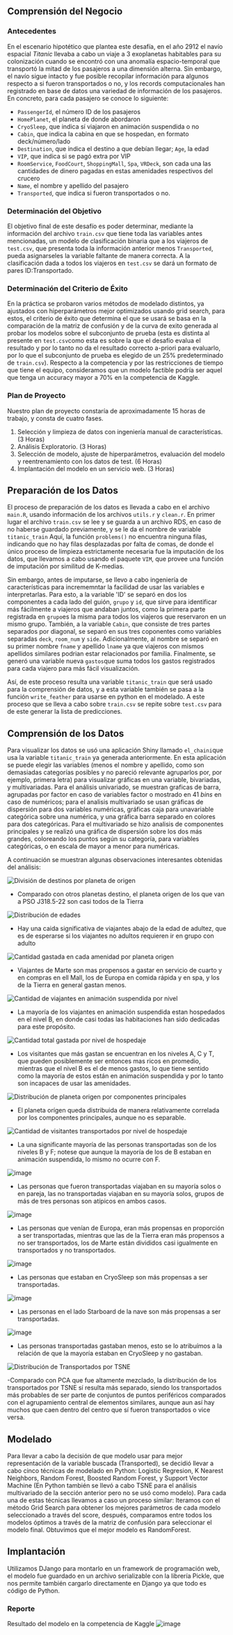 ## Comprensión del Negocio

### Antecedentes

En el escenario hipotético que plantea este desafía, en el año 2912 el navío espacial *Titanic* llevaba a cabo un viaje a 3 exoplanetas habitables para su colonización cuando se encontró con una anomalía espacio-temporal que transportó la mitad de los pasajeros a una dimensión alterna. Sin embargo, el navío sigue intacto y fue posible recopilar información para algunos respecto a si fueron transportados o no, y los records computacionales han registrado en base de datos una variedad de información de los pasajeros. En concreto, para cada pasajero se conoce lo siguiente:
- `PassengerId`, el número ID de los pasajeros
- `HomePlanet`, el planeta de donde abordaron
- `CryoSleep`, que indica sí viajaron en animación suspendida o no
- `Cabin`, que indica la cabina en que se hospedan, en formato deck/número/lado
- `Destination`, que indica el destino a que debían llegar; `Age`, la edad
- `VIP`, que indica si se pagó extra por VIP
- `RoomService`, `FoodCourt`, `ShoppingMall`, `Spa`, `VRDeck`, son cada una las cantidades de dinero pagadas en estas amenidades respectivos del crucero
- `Name`, el nombre y apellido del pasajero
- `Transported`, que indica si fueron transportados o no. 

### Determinación del Objetivo

El objetivo final de este desafío es poder determinar, mediante la información del archivo `train.csv` que tiene toda las variables antes mencionadas, un modelo de clasificación binaria que a los viajeros de `test.csv`, que presenta toda la información anterior menos `Transported`, pueda asignarseles la variable faltante de manera correcta. A la clasificación dada a todos los viajeros en `test.csv` se dará un formato de pares ID:Transportado.

### Determinación del Criterio de Éxito

En la práctica se probaron varios métodos de modelado distintos, ya ajustados con hiperparámetros mejor optimizados usando grid search, para estos, el criterio de éxito que determina el que se usará se basa en la comparación de la matriz de confusión y de la curva de exito generada al probar los modelos sobre el subconjunto de prueba (esta es distinta al presente en `test.csv`como esta es sobre la que el desafío evalua el resultado y por lo tanto no da el resultado correcto a-priori para evaluarlo, por lo que el subconjunto de prueba es elegido de un 25% predeterminado de `train.csv`). Respecto a la competencia y por las restricciones de tiempo que tiene el equipo, consideramos que un modelo factible podría ser aquel que tenga un accuracy mayor a 70% en la competencia de Kaggle.

### Plan de Proyecto

Nuestro plan de proyecto constaría de aproximadamente 15 horas de trabajo, y consta de cuatro fases.
1. Selección y limpieza de datos con ingeniería manual de características. (3 Horas)
2. Análisis Exploratorio. (3 Horas)
3. Selección de modelo, ajuste de hiperparámetros, evaluación del modelo y reentrenamiento con los datos de test. (6 Horas)
4. Implantación del modelo en un servicio web. (3 Horas)

## Preparación de los Datos
El proceso de preparación de los datos es llevada a cabo en el archivo `main.R`, usando información de los archivos `utils.r` y `clean.r`. En primer lugar el archivo `train.csv` se lee y se guarda a un archivo RDS, en caso de no haberse guardado previamente, y se le da el nombre de variable `titanic_train` Aquí, la función `problems()` no encuentra ninguna filas, indicando que no hay filas desplazadas por falta de comas, de donde el único proceso de limpieza estrictamente necesaria fue la imputación de los datos, que llevamos a cabo usando el paquete `VIM`, que provee una función de imputación por similitud de K-medias. 

Sin embargo, antes de imputarse, se llevo a cabo ingeniería de características para incrememntar la facilidad de usar las variables e interpretarlas. Para esto, a la variable 'ID' se separó en dos los componentes a cada lado del guión, `grupo` y `id`, que sirve para identificar más fácilmente a viajeros que andaban juntos, como la primera parte registrada en `grupo`es la misma para todos los viajeros que reservaron en un mismo grupo. También, a la variable `Cabin`, que consiste de tres partes separados por diagonal, se separó en sus tres coponentes como variables separadas `deck`, `room_num` y `side`. Adicionalmente, al nombre se separó en su primer nombre `fname` y apellido `lname` ya que viajeros con mismos apellidos similares podrian estar relacionados por familia. Finalmente, se generó una variable nueva `gastos`que suma todos los gastos registrados para cada viajero para más fácil visualización.

Así, de este proceso resulta una variable `titanic_train` que será usado para la comprensión de datos, y a esta variable también se pasa a la función `write_feather` para usarse en python en el modelado. A este proceso que se lleva a cabo sobre `train.csv` se repite sobre `test.csv` para de este generar la lista de predicciones.

## Comprensión de los Datos

Para visualizar los datos se usó una aplicación Shiny llamado `el_chaini`que usa la variable `titanic_train` ya generada anteriormente. En esta aplicación se puede elegir las variables (menos el nombre y apellido, como son demasiadas categorías posibles y no pareció relevante agruparlos por, por ejemplo, primera letra) para visualizar gráficas en una variable, bivariadas, y multivariadas. Para el análisis univariado, se muestran graficas de barra, agrupadas por factor en caso de variables factor o mostrado en 41 *bins* en caso de numéricos; para el analisis multivariado se usan gráficas de dispersión para dos variables numéricas, gráficas caja para unavariable categórica sobre una numérica, y una gráfica barra separado en colores para dos categóricas. Para el multivariado se hizo analisis de componentes principales y se realizó una gráfica de dispersión sobre los dos más grandes, coloreando los puntos según su categoría, para variables categóricas, o en escala de mayor a menor para numéricas.

A continuación se muestran algunas observaciones interesantes obtenidas del análisis:

![División de destinos por planeta de origen](https://github.com/JavierCorralLizarraga/MineriaDeDatos/blob/main/Final/spaceship-titanic/img/destino-homeplanet.png)
- Comparado con otros planetas destino, el planeta origen de los que van a PSO J318.5-22 son casi todos de la Tierra


![Distribución de edades](https://github.com/JavierCorralLizarraga/MineriaDeDatos/blob/main/Final/spaceship-titanic/img/edad.png)
- Hay una caida significativa de viajantes abajo de la edad de adultez, que es de esperarse si los viajantes no adultos requieren ir en grupo con adulto


![Cantidad gastada en cada amenidad por planeta origen](https://github.com/JavierCorralLizarraga/MineriaDeDatos/blob/main/Final/spaceship-titanic/img/gastos-by-homeplanet.png)
- Viajantes de Marte son mas propensos a gastar en servicio de cuarto y en compras en ell Mall, los de Europa en comida rápida y en spa, y los de la Tierra en general gastan menos.


![Cantidad de viajantes en animación suspendida por nivel](https://github.com/JavierCorralLizarraga/MineriaDeDatos/blob/main/Final/spaceship-titanic/img/cryosleep.png)
- La mayoría de los viajantes en animación suspendida estan hospedados en el nivel B, en donde casi todas las habitaciones han sido dedicadas para este propósito.


![Cantidad total gastada por nivel de hospedaje](https://github.com/JavierCorralLizarraga/MineriaDeDatos/blob/main/Final/spaceship-titanic/img/gastos-deck.png)
- Los visitantes que más gastan se encuentran en los niveles A, C y T, que pueden posiblemente ser entonces mas ricos en promedio, mientras que el nivel B es el de menos gastos, lo que tiene sentido como la mayoría de estos están en animación suspendida y por lo tanto son incapaces de usar las amenidades.



![Distribución de planeta origen por componentes principales](https://github.com/JavierCorralLizarraga/MineriaDeDatos/blob/main/Final/spaceship-titanic/img/multivariado.png)
- El planeta orígen queda distribuida de manera relativamente correlada por los componentes principales, aunque no es separable.


![Cantidad de visitantes transportados por nivel de hospedaje](https://github.com/JavierCorralLizarraga/MineriaDeDatos/blob/main/Final/spaceship-titanic/img/transported-deck.png)
- La una significante mayoría de las personas transportadas son de los niveles B y F; notese que aunque la mayoría de los de B estaban en animación suspendida, lo mismo no ocurre con F.

![image](https://user-images.githubusercontent.com/36738020/172481358-af2bfbe0-e593-471d-8f3e-66fd62930e3c.png)
- Las personas que fueron transportadas viajaban en su mayoría solos o en pareja, las no transportadas viajaban en su mayoría solos, grupos de más de tres personas son atípicos en ambos casos.

![image](https://user-images.githubusercontent.com/36738020/172481925-5fa63abb-23d4-4ef0-a373-747ec1e9e2b8.png)
- Las personas que venían de Europa, eran más propensas en proporción a ser transportadas, mientras que las de la Tierra eran más propensos a no ser transportados, los de Marte están divididos casi igualmente en transportados y no transportados.

![image](https://user-images.githubusercontent.com/36738020/172482773-21ae9fe6-b974-47ee-8483-f83da539c80f.png)
- Las personas que estaban en CryoSleep son más propensas a ser transportadas.

![image](https://user-images.githubusercontent.com/36738020/172482987-f95da69e-6748-4ba9-9829-93131085f867.png)
- Las personas en el lado Starboard de la nave son más propensas a ser transportadas.

![image](https://user-images.githubusercontent.com/36738020/172483421-a40ddc06-3a9d-403b-9bdb-2135b6786933.png)
- Las personas transportadas gastaban menos, esto se lo atribuímos a la relación de que la mayoría estaban en CryoSleep y no gastaban.

![Distribución de Transportados por TSNE](https://github.com/JavierCorralLizarraga/MineriaDeDatos/blob/main/Final/spaceship-titanic/img/tsne.png)

-Comparado con PCA que fue altamente mezclado, la distribución de los transportados por TSNE sí resulta más separado, siendo los transportados más probables de ser parte de conjuntos de puntos periféricos comparados con el agrupamiento central de elementos similares, aunque aun así hay muchos que caen dentro del centro que sí fueron transportados o vice versa.

## Modelado
Para llevar a cabo la decisión de que modelo usar para mejor representación de la variable buscada (Transported), se decidió llevar a cabo cinco técnicas de modelado en Python: Logistic Regresion, K Nearest Neighbors, Random Forest, Boosted Random Forest, y Support Vector Machine (En Python también se llevó a cabo TSNE para el análisis multivariado de la sección anterior pero no se usó como modelo). Para cada una de estas técnicas llevamos a caso un proceso similar: Iteramos con el método Grid Search para obtener los mejores parámetros de cada modelo seleccionado a través del score, después, comparamos entre todos los modelos óptimos a través de la matriz de confusión para seleccionar el modelo final. Obtuvimos que el mejor modelo es RandomForest.
## Implantación
Utilizamos DJango para montarlo en un framework de programación web, el modelo fue guardado en un archivo serializable con la librería Pickle, que nos permite también cargarlo directamente en Django ya que todo es código de Python. 
### Reporte
Resultado del modelo en la competencia de Kaggle
![image](https://user-images.githubusercontent.com/36738020/172203096-7e965a82-fb83-489e-a613-8e4982ed31c6.png)

